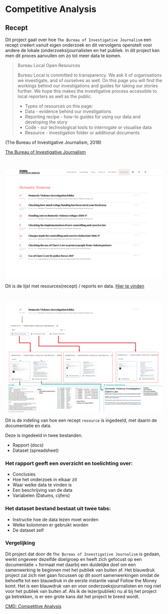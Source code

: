 # Competitive Analysis


## Recept 

Dit project gaat over hoe `The Bureau of Investigative Journalism` een recept creëert vanuit eigen onderzoek en dit vervolgens openstelt voor andere de lokale (onderzoeks)journalisten en het publiek. In dit project kan men dit proces aanvullen om zo tot meer data te komen.

> Bureau Local Open Resources
>
> Bureau Local is committed to transparency. We ask it of organisations we investigate, and of ourselves as well. On this page you will find the workings behind our investigations and guides for taking our stories further. We hope this makes the investigative process accessible to local reporters as well as the public.
>
> * Types of resources on this page:
> * Data - evidence behind our investigations
> * Reporting recipe - how-to guides for using our data and developing the story
> * Code - our technological tools to interrogate or visualise data
> * Resource - investigation folder or additional documents

(The Bureau of Investigative Journalism, 2018)

[The Bureau of Investigative Journalism](https://www.thebureauinvestigates.com)

<br>

![Recept overzicht](content/recept-overzicht.png)

Dit is de lijst met resources(recept) / reports en data.
[Hier te vinden](https://www.thebureauinvestigates.com/projects/refuges/open-resources)

<br>


![Recept indeling resource](content/recept-indeling.png)

Dit is de indeling van hoe een recept `resource` is ingedeeld, met daarin de documentatie en data.

Deze is ingedeeld in twee bestanden.
* Rapport (docs)
* Dataset (spreadsheet)

### Het rapport geeft een overzicht en toelichting over:
* Conclusies
* Hoe het onderzoek in elkaar zit
* Waar welke data te vinden is
* Een beschrijving van de data
* Variabelen (Datums, cijfers)

### Het dataset bestand bestaat uit twee tabs:
* Instructie hoe de data lezen moet worden
* Welke kolommen er gebruikt worden 
* De dataset zelf



### Vergelijking
Dit project dat door de `The Bureau of Investigative Journalism` is gedaan, werkt ongeveer dezelfde doelgroep en heeft zich gefocust op een documentatie + formaat met daarbij een duidelijke doel om een samenwerking te beginnen met het publiek van buiten af. 
Het blauwdruk project zal zich niet gaan focussen op dit soort samenwerkingen omdat de behoefte tot een blauwdruk in de eerste instantie vanaf Follow the Money komt. Het is een blauwdruk van en voor onderzoeksjournalisten en nog niet voor het publiek van buiten af. Als ik de lezer(publiek) nu al bij het project ga betrekken, is er een grote kans dat het project te breed wordt. 







[CMD: Competitive Analysis](http://www.cmdmethods.nl/cards/library/competitive-analysis)
